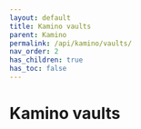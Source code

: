 ```yaml
---
layout: default
title: Kamino vaults
parent: Kamino
permalink: /api/kamino/vaults/
nav_order: 2
has_children: true
has_toc: false
---
```

# Kamino vaults
